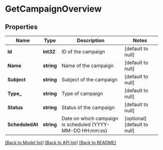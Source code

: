 # GetCampaignOverview

## Properties
Name | Type | Description | Notes
------------ | ------------- | ------------- | -------------
**Id** | **int32** | ID of the campaign | [default to null]
**Name** | **string** | Name of the campaign | [default to null]
**Subject** | **string** | Subject of the campaign | [default to null]
**Type_** | **string** | Type of campaign | [default to null]
**Status** | **string** | Status of the campaign | [default to null]
**ScheduledAt** | **string** | Date on which campaign is scheduled (YYYY-MM-DD HH:mm:ss) | [optional] [default to null]

[[Back to Model list]](../README.md#documentation-for-models) [[Back to API list]](../README.md#documentation-for-api-endpoints) [[Back to README]](../README.md)


